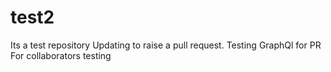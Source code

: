 # test2
Its a test repository
Updating to raise a pull request.
Testing GraphQl for PR
For collaborators testing
